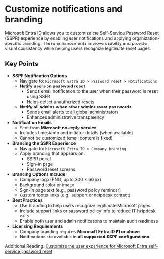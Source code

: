 # Customize notifications and branding

Microsoft Entra ID allows you to customize the Self-Service Password Reset (SSPR) experience by enabling user notifications and applying organization-specific branding. These enhancements improve usability and provide visual consistency while helping users recognize legitimate reset pages.

## Key Points

- **SSPR Notification Options**
  - Navigate to:
    `Microsoft Entra ID > Password reset > Notifications`
  - **Notify users on password reset**
    - Sends email notification to the user when their password is reset using SSPR
    - Helps detect unauthorized resets
  - **Notify all admins when other admins reset passwords**
    - Sends email alerts to all global administrators
    - Enhances administrative transparency
- **Notification Emails**
  - Sent from **Microsoft no-reply service**
  - Includes timestamp and initiator details (when available)
  - Cannot be customized (email content is fixed)
- **Branding the SSPR Experience**
  - Navigate to:
    `Microsoft Entra ID > Company branding`
  - Apply branding that appears on:
    - SSPR portal
    - Sign-in page
    - Password reset screens
- **Branding Options Include**
  - Company logo (PNG, up to 300 × 60 px)
  - Background color or image
  - Sign-in page text (e.g., password policy reminder)
  - Custom footer links (e.g., support or helpdesk contact)
- **Best Practices**
  - Use branding to help users recognize legitimate Microsoft pages
  - Include support links or password policy info to reduce IT helpdesk calls
  - Enable both user and admin notifications to maintain audit readiness
- **Licensing Requirements**
  - Company branding requires **Microsoft Entra ID P1 or above**
  - Notifications are available in **all supported SSPR configurations**

Additional Reading: [Customize the user experience for Microsoft Entra self-service password reset](https://learn.microsoft.com/en-us/entra/identity/authentication/howto-sspr-customization)
